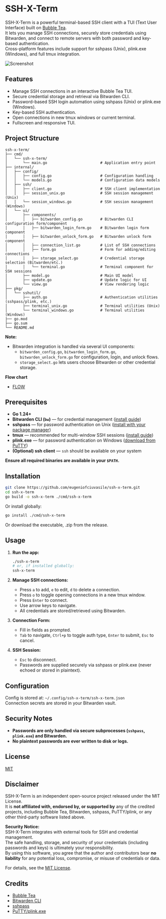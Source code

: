 # SSH-X-Term

SSH-X-Term is a powerful terminal-based SSH client with a TUI (Text User Interface) built on [Bubble Tea](https://github.com/charmbracelet/bubbletea).  
It lets you manage SSH connections, securely store credentials using Bitwarden, and connect to remote servers with both password and key-based authentication.  
Cross-platform features include support for sshpass (Unix), plink.exe (Windows), and full tmux integration.

![Screenshot](https://github.com/user-attachments/assets/a545d09b-2101-4c6d-b5b9-377b2d554d57)

## Features

- Manage SSH connections in an interactive Bubble Tea TUI.
- Secure credential storage and retrieval via Bitwarden CLI.
- Password-based SSH login automation using sshpass (Unix) or plink.exe (Windows).
- Key-based SSH authentication.
- Open connections in new tmux windows or current terminal.
- Fullscreen and responsive TUI.

## Project Structure

```
ssh-x-term/
├── cmd/
│   └── ssh-x-term/
│       └── main.go                        # Application entry point
├── internal/
│   ├── config/
│   │   ├── config.go                      # Configuration handling
│   │   └── models.go                      # Configuration data models
│   ├── ssh/
│   │   ├── client.go                      # SSH client implementation
│   │   ├── session_unix.go                # SSH session management (Unix)
│   │   └── session_windows.go             # SSH session management (Windows)
│   └── ui/
│       ├── components/
│       │   ├── bitwarden_config.go        # Bitwarden CLI configuration form/component
│       │   ├── bitwarden_login_form.go    # Bitwarden login form component
│       │   ├── bitwarden_unlock_form.go   # Bitwarden unlock form component
│       │   ├── connection_list.go         # List of SSH connections
│       │   ├── form.go                    # Form for adding/editing connections
│       │   ├── storage_select.go          # Credential storage selection (Bitwarden/etc.)
│       │   └── terminal.go                # Terminal component for SSH sessions
│       ├── model.go                       # Main UI model
│       ├── update.go                      # Update logic for UI
│       └── view.go                        # View rendering logic
├── pkg/
│   └── sshutil/
│       ├── auth.go                        # Authentication utilities (sshpass/plink, etc.)
│       ├── terminal_unix.go               # Terminal utilities (Unix)
│       └── terminal_windows.go            # Terminal utilities (Windows)
├── go.mod
├── go.sum
└── README.md
```

**Note:**  
- Bitwarden integration is handled via several UI components:  
  - `bitwarden_config.go`, `bitwarden_login_form.go`, `bitwarden_unlock_form.go` for configuration, login, and unlock flows.  
  - `storage_select.go` lets users choose Bitwarden or other credential storage.
 
**Flow chart**
- [FLOW](https://github.com/eugeniofciuvasile/ssh-x-term/blob/main/FLOW.md)

## Prerequisites

- **Go 1.24+**
- **Bitwarden CLI (`bw`)** — for credential management ([install guide](https://bitwarden.com/help/cli/))
- **sshpass** — for password authentication on Unix ([install with your package manager](https://linux.die.net/man/1/sshpass))
- **tmux** — recommended for multi-window SSH sessions ([install guide](https://github.com/tmux/tmux/wiki/Installing))
- **plink.exe** — for password authentication on Windows ([download from PuTTY](https://www.chiark.greenend.org.uk/~sgtatham/putty/latest.html))
- **(Optional) ssh client** — `ssh` should be available on your system

**Ensure all required binaries are available in your `$PATH`.**

## Installation

```sh
git clone https://github.com/eugeniofciuvasile/ssh-x-term.git
cd ssh-x-term
go build -o ssh-x-term ./cmd/ssh-x-term
```
Or install globally:
```sh
go install ./cmd/ssh-x-term
```
Or download the executable, .zip from the release.

## Usage

1. **Run the app:**
    ```sh
    ./ssh-x-term
    # or, if installed globally:
    ssh-x-term
    ```
2. **Manage SSH connections:**
    - Press `a` to add, `e` to edit, `d` to delete a connection.
    - Press `o` to toggle opening connections in a new tmux window.
    - Press `Enter` to connect.
    - Use arrow keys to navigate.
    - All credentials are stored/retrieved using Bitwarden.

3. **Connection Form:**
    - Fill in fields as prompted.
    - `Tab` to navigate, `Ctrl+p` to toggle auth type, `Enter` to submit, `Esc` to cancel.

4. **SSH Session:**
    - `Esc` to disconnect.
    - Passwords are supplied securely via sshpass or plink.exe (never echoed or stored in plaintext).

## Configuration

Config is stored at: `~/.config/ssh-x-term/ssh-x-term.json`  
Connection secrets are stored in your Bitwarden vault.

## Security Notes

- **Passwords are only handled via secure subprocesses (`sshpass`, `plink.exe`) and Bitwarden.**
- **No plaintext passwords are ever written to disk or logs.**

## License

[MIT](LICENSE)

## Disclaimer

SSH-X-Term is an independent open-source project released under the MIT License.  
It is **not affiliated with, endorsed by, or supported by** any of the credited projects, including Bubble Tea, Bitwarden, sshpass, PuTTY/plink, or any other third-party software listed above.

**Security Notice:**  
SSH-X-Term integrates with external tools for SSH and credential management.  
The safe handling, storage, and security of your credentials (including passwords and keys) is ultimately your responsibility.  
By using this software, you agree that the author and contributors bear **no liability** for any potential loss, compromise, or misuse of credentials or data.

For details, see the [MIT License](LICENSE).

## Credits

- [Bubble Tea](https://github.com/charmbracelet/bubbletea)
- [Bitwarden CLI](https://bitwarden.com/help/cli/)
- [sshpass](https://linux.die.net/man/1/sshpass)
- [PuTTY/plink.exe](https://www.chiark.greenend.org.uk/~sgtatham/putty/latest.html)
